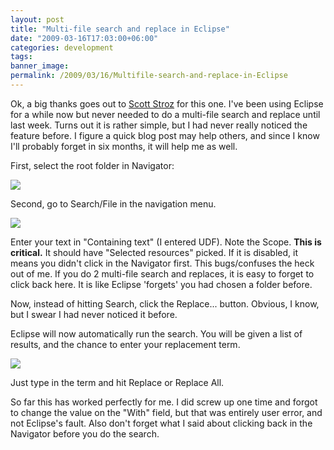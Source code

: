 ```yaml
---
layout: post
title: "Multi-file search and replace in Eclipse"
date: "2009-03-16T17:03:00+06:00"
categories: development 
tags: 
banner_image: 
permalink: /2009/03/16/Multifile-search-and-replace-in-Eclipse
---
```


Ok, a big thanks goes out to <a href="http://www.boyzoid.com">Scott Stroz</a> for this one. I've been using Eclipse for a while now but never needed to do a multi-file search and replace until last week. Turns out it is rather simple, but I had never really noticed the feature before. I figure a quick blog post may help others, and since I know I'll probably forget in six months, it will help me as well.
<!--more-->
First, select the root folder in Navigator:

<img src="https://static.raymondcamden.com/images//Picture 145.png">

Second, go to Search/File in the navigation menu.

<img src="https://static.raymondcamden.com/images/cfjedi//Picture 226.png">

Enter your text in "Containing text" (I entered UDF). Note the Scope. <b>This is critical.</b> It should have "Selected resources" picked. If it is disabled, it means you didn't click in the Navigator first. This bugs/confuses the heck out of me. If you do 2 multi-file search and replaces, it is easy to forget to click back here. It is like Eclipse 'forgets' you had chosen a folder before. 

Now, instead of hitting Search, click the Replace... button. Obvious, I know, but I swear I had never noticed it before.

Eclipse will now automatically run the search. You will be given a list of results, and the chance to enter your replacement term.

<img src="https://static.raymondcamden.com/images/cfjedi//Picture 320.png">

Just type in the term and hit Replace or Replace All. 

So far this has worked perfectly for me. I did screw up one time and forgot to change the value on the "With" field, but that was entirely user error, and not Eclipse's fault. Also don't forget what I said about clicking back in the Navigator before you do the search.